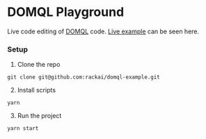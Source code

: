 # DOMQL Playground

Live code editing of [DOMQL](https://github.com/domql/domql) code. [Live example](http://domql.com/playground/) can be seen here.

### Setup
1. Clone the repo
```
git clone git@github.com:rackai/domql-example.git
```

2. Install scripts
```
yarn
```

3. Run the project
```
yarn start
```
